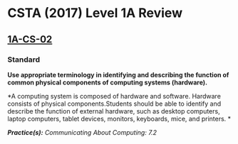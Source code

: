 # CSTA (2017) Level 1A Review

## [1A-CS-02](https://github.com/CS4OK/standards/issues/3)

### Standard
**Use appropriate terminology in identifying and describing the function of common physical components of computing systems (hardware).**

*A computing system is composed of hardware and software. Hardware consists of physical components.Students should be able to identify and describe the function of external hardware, such as desktop computers, laptop computers, tablet devices, monitors, keyboards, mice, and printers.
*

*__Practice(s):__ Communicating About Computing: 7.2*
